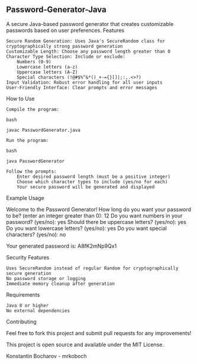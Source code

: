 ## Password-Generator-Java

A secure Java-based password generator that creates customizable passwords based on user preferences.
Features

    Secure Random Generation: Uses Java's SecureRandom class for cryptographically strong password generation
    Customizable Length: Choose any password length greater than 0
    Character Type Selection: Include or exclude:
        Numbers (0-9)
        Lowercase letters (a-z)
        Uppercase letters (A-Z)
        Special characters (!@#$%^&*()_+-={}[]|;:,.<>?)
    Input Validation: Robust error handling for all user inputs
    User-Friendly Interface: Clear prompts and error messages

How to Use

    Compile the program:

    bash

    javac PasswordGenerator.java

    Run the program:

    bash

    java PasswordGenerator

    Follow the prompts:
        Enter desired password length (must be a positive integer)
        Choose which character types to include (yes/no for each)
        Your secure password will be generated and displayed

Example Usage

Welcome to the Password Generator!
How long do you want your password to be? (enter an integer greater than 0): 12
Do you want numbers in your password? (yes/no): yes
Should there be uppercase letters? (yes/no): yes
Do you want lowercase letters? (yes/no): yes
Do you want special characters? (yes/no): no

Your generated password is:
A8fK2mNp9Qx1

Security Features

    Uses SecureRandom instead of regular Random for cryptographically secure generation
    No password storage or logging
    Immediate memory cleanup after generation

Requirements

    Java 8 or higher
    No external dependencies

Contributing

Feel free to fork this project and submit pull requests for any improvements!

This project is open source and available under the MIT License.

Konstantin Bocharov - mrkoboch
